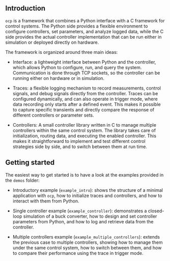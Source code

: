 ## Introduction

`ocp` is a framework that combines a Python interface with a C framework for control systems. The Python side provides a flexible environment to configure controllers, set parameters, and analyze logged data, while the C side provides the actual controller implementation that can be run either in simulation or deployed directly on hardware.

The framework is organized around three main ideas:

- Interface: a lightweight interface between Python and the controller, which allows Python to configure, run, and query the system. Communication is done through TCP sockets, so the controller can be running either on hardware or in simulation.

- Traces: a flexible logging mechanism to record measurements, control signals, and debug signals directly from the controller. Traces can be configured dynamically, and can also operate in trigger mode, where data recording only starts after a defined event. This makes it possible to capture specific transients and directly compare the response of different controllers or parameter sets.

- Controllers: A small controller library written in C to manage multiple controllers within the same control system. The library takes care of initialization, routing data, and executing the enabled controller. This makes it straightforward to implement and test different control strategies side by side, and to switch between them at run time.

## Getting started

The easiest way to get started is to have a look at the examples provided in the `demos` folder:

- Introductory example (`example_intro`): shows the structure of a minimal application with `ocp`, how to initialize traces and controllers, and how to interact with them from Python.

- Single controller example (`example_controller`): demonstrates a closed-loop simulation of a buck converter, how to design and set controller parameters from Python, and how to log and retrieve data from the controller.

- Multiple controllers example (`example_multiple_controllers`): extends the previous case to multiple controllers, showing how to manage them under the same control system, how to switch between them, and how to compare their performance using the trace in trigger mode.
